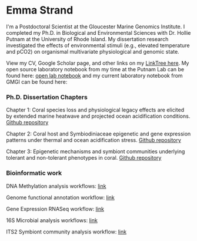 # Emma Strand

I'm a Postdoctoral Scientist at the Gloucester Marine Genomics Institute. I completed my Ph.D. in Biological and Environmental Sciences with Dr. Hollie Putnam at the University of Rhode Island. My dissertation research investigated the effects of environmental stimuli (e.g., elevated temperature and pCO2) on organismal multivariate physiological and genomic state. 

View my CV, Google Scholar page, and other links on my [LinkTree here](https://linktr.ee/emmastrand). My open source laboratory notebook from my time at the Putnam Lab can be found here: [open lab notebook](https://emmastrand.github.io/EmmaStrand_Notebook) and my current laboratory notebook from GMGI can be found here: 

### Ph.D. Dissertation Chapters 

Chapter 1: Coral species loss and physiological legacy effects are elicited by extended marine heatwave and projected ocean acidification conditions. [Github repository](https://github.com/hputnam/Acclim_Dynamics)

Chapter 2: Coral host and Symbiodiniaceae epigenetic and gene expression patterns under thermal and ocean acidification stress. [Github repository](https://github.com/emmastrand/Acclim_Dynamics_molecular)

Chapter 3: Epigenetic mechanisms and symbiont communities underlying tolerant and non-tolerant phenotypes in coral. [Github repository](https://github.com/hputnam/HI_Bleaching_Timeseries/tree/main/Dec-July-2019-analysis)

### Bioinformatic work

DNA Methylation analysis workflows: [link](https://github.com/emmastrand/EmmaStrand_Notebook/blob/master/_posts/2022-08-24-DNA-Methylation-Analysis-Central-Working-Document.md) 

Genome functional annotation workflow: [link](https://github.com/emmastrand/EmmaStrand_Notebook/blob/master/_posts/2022-11-02-M.capitata-Genome-v3-Functional-Annotation.md)

Gene Expression RNASeq workflow: [link](https://github.com/emmastrand/EmmaStrand_Notebook/blob/master/_posts/2022-02-03-KBay-Bleaching-Pairs-RNASeq-Pipeline-Analysis.md)

16S Microbial analysis workflows: [link](https://github.com/emmastrand/EmmaStrand_Notebook/blob/master/_posts/2022-02-22-16S-Analysis-Central-Working-Document.md)

ITS2 Symbiont community analysis workflow: [link](https://github.com/emmastrand/EmmaStrand_Notebook/blob/master/_posts/2022-07-05-Holobiont-Integration-ITS2-Pipeline-2022.md)






